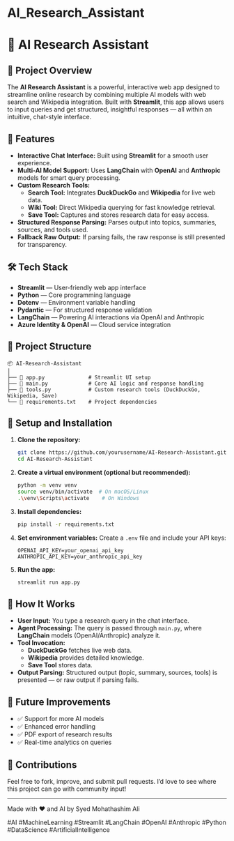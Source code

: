 # AI_Research_Assistant
# 🤖 AI Research Assistant

## 📌 Project Overview
The **AI Research Assistant** is a powerful, interactive web app designed to streamline online research by combining multiple AI models with web search and Wikipedia integration. Built with **Streamlit**, this app allows users to input queries and get structured, insightful responses — all within an intuitive, chat-style interface.

## 🎯 Features
- **Interactive Chat Interface:** Built using **Streamlit** for a smooth user experience.
- **Multi-AI Model Support:** Uses **LangChain** with **OpenAI** and **Anthropic** models for smart query processing.
- **Custom Research Tools:**
  - **Search Tool:** Integrates **DuckDuckGo** and **Wikipedia** for live web data.
  - **Wiki Tool:** Direct Wikipedia querying for fast knowledge retrieval.
  - **Save Tool:** Captures and stores research data for easy access.
- **Structured Response Parsing:** Parses output into topics, summaries, sources, and tools used.
- **Fallback Raw Output:** If parsing fails, the raw response is still presented for transparency.

## 🛠️ Tech Stack
- **Streamlit** — User-friendly web app interface
- **Python** — Core programming language
- **Dotenv** — Environment variable handling
- **Pydantic** — For structured response validation
- **LangChain** — Powering AI interactions via OpenAI and Anthropic
- **Azure Identity & OpenAI** — Cloud service integration

## 📁 Project Structure
```
📦 AI-Research-Assistant
│
├── 📄 app.py              # Streamlit UI setup
├── 📄 main.py             # Core AI logic and response handling
├── 📄 tools.py            # Custom research tools (DuckDuckGo, Wikipedia, Save)
└── 📄 requirements.txt    # Project dependencies
```

## 🚀 Setup and Installation
1. **Clone the repository:**
   ```bash
   git clone https://github.com/yourusername/AI-Research-Assistant.git
   cd AI-Research-Assistant
   ```

2. **Create a virtual environment (optional but recommended):**
   ```bash
   python -m venv venv
   source venv/bin/activate  # On macOS/Linux
   .\venv\Scripts\activate    # On Windows
   ```

3. **Install dependencies:**
   ```bash
   pip install -r requirements.txt
   ```

4. **Set environment variables:**
   Create a `.env` file and include your API keys:
   ```env
   OPENAI_API_KEY=your_openai_api_key
   ANTHROPIC_API_KEY=your_anthropic_api_key
   ```

5. **Run the app:**
   ```bash
   streamlit run app.py
   ```

## 🧠 How It Works
- **User Input:** You type a research query in the chat interface.
- **Agent Processing:** The query is passed through `main.py`, where **LangChain** models (OpenAI/Anthropic) analyze it.
- **Tool Invocation:**
  - **DuckDuckGo** fetches live web data.
  - **Wikipedia** provides detailed knowledge.
  - **Save Tool** stores data.
- **Output Parsing:** Structured output (topic, summary, sources, tools) is presented — or raw output if parsing fails.

## 📌 Future Improvements
- ✅ Support for more AI models
- ✅ Enhanced error handling
- ✅ PDF export of research results
- ✅ Real-time analytics on queries

## 🎉 Contributions
Feel free to fork, improve, and submit pull requests. I’d love to see where this project can go with community input!

---

Made with ❤️ and AI by Syed Mohathashim Ali

#AI #MachineLearning #Streamlit #LangChain #OpenAI #Anthropic #Python #DataScience #ArtificialIntelligence


